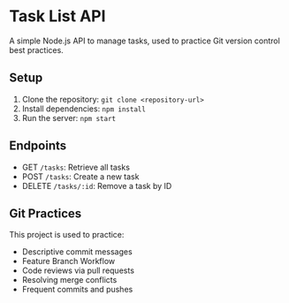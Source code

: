 # Task List API

A simple Node.js API to manage tasks, used to practice Git version control best practices.

## Setup
1. Clone the repository: `git clone <repository-url>`
2. Install dependencies: `npm install`
3. Run the server: `npm start`

## Endpoints
- GET `/tasks`: Retrieve all tasks
- POST `/tasks`: Create a new task
- DELETE `/tasks/:id`: Remove a task by ID

## Git Practices
This project is used to practice:
- Descriptive commit messages
- Feature Branch Workflow
- Code reviews via pull requests
- Resolving merge conflicts
- Frequent commits and pushes